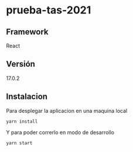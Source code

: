 # prueba-tas-2021
## Framework
React
## Versión
17.0.2
## Instalacion
Para desplegar la aplicacion en una maquina local
~~~
yarn install
~~~
Y para poder correrlo en modo de desarrollo
~~~
yarn start
~~~

